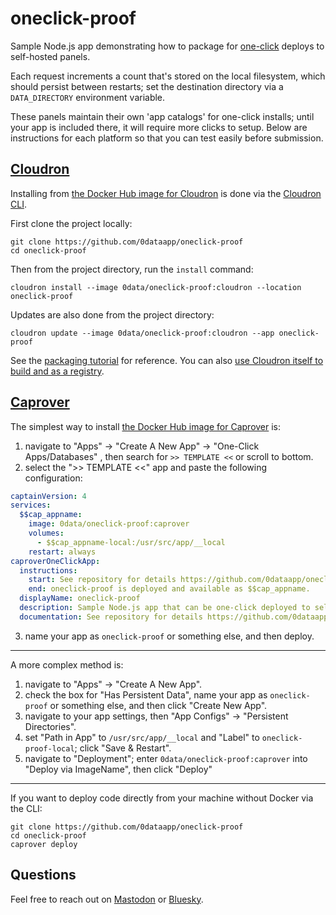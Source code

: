 # oneclick-proof

Sample Node.js app demonstrating how to package for [one-click](https://easyindie.app) deploys to self-hosted panels.

Each request increments a count that's stored on the local filesystem, which should persist between restarts; set the destination directory via a `DATA_DIRECTORY` environment variable.

These panels maintain their own 'app catalogs' for one-click installs; until your app is included there, it will require more clicks to setup. Below are instructions for each platform so that you can test easily before submission.

## [Cloudron](https://cloudron.io)

Installing from [the Docker Hub image for Cloudron](https://hub.docker.com/repository/docker/0data/oneclick-proof/tags/cloudron) is done via the [Cloudron CLI](https://docs.cloudron.io/packaging/cli/).

First clone the project locally:

```
git clone https://github.com/0dataapp/oneclick-proof
cd oneclick-proof
```

Then from the project directory, run the `install` command:

```
cloudron install --image 0data/oneclick-proof:cloudron --location oneclick-proof
```

Updates are also done from the project directory:

```
cloudron update --image 0data/oneclick-proof:cloudron --app oneclick-proof
```

See the [packaging tutorial](https://docs.cloudron.io/packaging/tutorial/) for reference. You can also [use Cloudron itself to build and as a registry](https://rosano.ca/log/01hs9tx1ytkp3kb0v03pdpm08a).

## [Caprover](https://caprover.com)

The simplest way to install [the Docker Hub image for Caprover](https://hub.docker.com/repository/docker/0data/oneclick-proof/tags/caprover) is:

1. navigate to "Apps" → "Create A New App" → "One-Click Apps/Databases"
, then search for `>> TEMPLATE <<` or scroll to bottom.
2. select the ">> TEMPLATE <<" app and paste the following configuration:

```yaml
captainVersion: 4
services:
  $$cap_appname:
    image: 0data/oneclick-proof:caprover
    volumes:
      - $$cap_appname-local:/usr/src/app/__local
    restart: always
caproverOneClickApp:
  instructions:
    start: See repository for details https://github.com/0dataapp/oneclick-proof
    end: oneclick-proof is deployed and available as $$cap_appname. 
  displayName: oneclick-proof
  description: Sample Node.js app that can be one-click deployed to self-hosted panels.
  documentation: See repository for details https://github.com/0dataapp/oneclick-proof
```

3. name your app as `oneclick-proof` or something else, and then deploy.

---

A more complex method is:

1. navigate to "Apps" → "Create A New App".
2. check the box for "Has Persistent Data", name your app as `oneclick-proof` or something else, and then click "Create New App".
3. navigate to your app settings, then "App Configs" → "Persistent Directories".
4. set "Path in App" to `/usr/src/app/__local` and "Label" to `oneclick-proof-local`; click "Save & Restart".
5. navigate to "Deployment"; enter `0data/oneclick-proof:caprover` into "Deploy via ImageName", then click "Deploy"

---

If you want to deploy code directly from your machine without Docker via the CLI:

```
git clone https://github.com/0dataapp/oneclick-proof
cd oneclick-proof
caprover deploy
```

## Questions

Feel free to reach out on [Mastodon](https://rosano.ca/mastodon) or [Bluesky](https://rosano.ca/bluesky).

